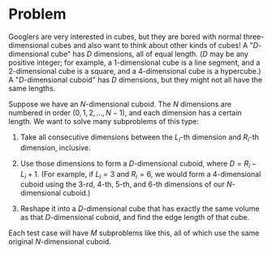 # Problem

Googlers are very interested in cubes, but they are bored with normal three-dimensional cubes and also want to think about other kinds of cubes! A "$D$-dimensional cube" has $D$ dimensions, all of equal length. ($D$ may be any positive integer; for example, a $1$-dimensional cube is a line segment, and a $2$-dimensional cube is a square, and a $4$-dimensional cube is a hypercube.) A "$D$-dimensional cuboid" has $D$ dimensions, but they might not all have the same lengths.

Suppose we have an $N$-dimensional cuboid. The $N$ dimensions are numbered in order ($0, 1, 2, ..., N - 1$), and each dimension has a certain length. We want to solve many subproblems of this type:

1. Take all consecutive dimensions between the $L_i$-th dimension and $R_i$-th dimension, inclusive.

2. Use those dimensions to form a $D$-dimensional cuboid, where $D = R_i - L_i + 1$. (For example, if $L_i = 3$ and $R_i = 6$, we would form a $4$-dimensional cuboid using the $3$-rd, $4$-th, $5$-th, and $6$-th dimensions of our $N$-dimensional cuboid.)

3. Reshape it into a $D$-dimensional cube that has exactly the same volume as that $D$-dimensional cuboid, and find the edge length of that cube.

Each test case will have $M$ subproblems like this, all of which use the same original $N$-dimensional cuboid.
